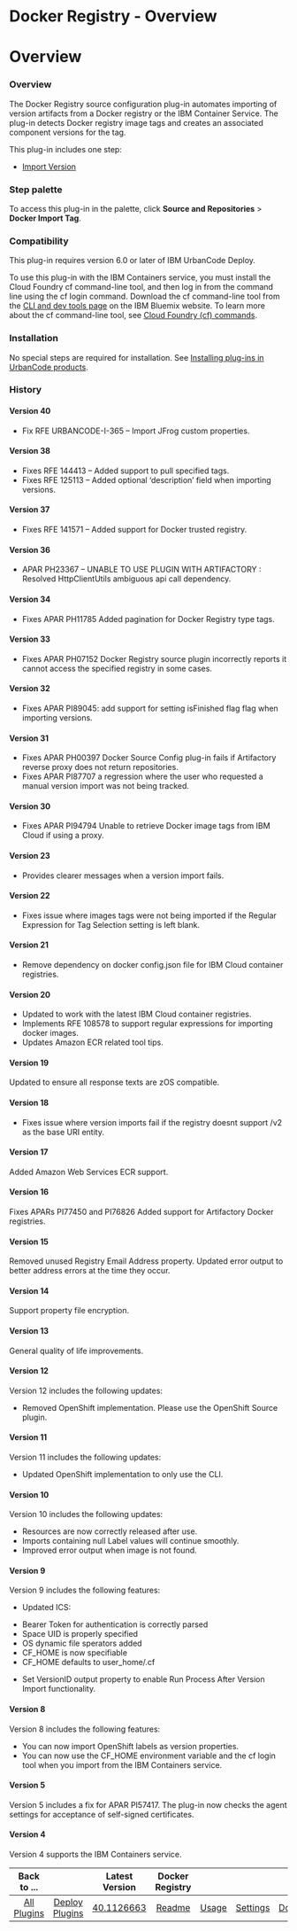 
Docker Registry - Overview
==========================

# Overview


### Overview



The Docker Registry source configuration plug-in automates importing of version artifacts from a Docker registry or the IBM Container Service. The plug-in detects Docker registry image tags and creates an associated component versions for the tag.

This plug-in includes one step:

* [Import Version](#import_version)

### Step palette

To access this plug-in in the palette, click **Source and Repositories** > **Docker Import Tag**.

### Compatibility

This plug-in requires version 6.0 or later of IBM UrbanCode Deploy.

To use this plug-in with the IBM Containers service, you must install the Cloud Foundry cf command-line tool, and then log in from the command line using the cf login command. Download the cf command-line tool from the [CLI and dev tools page](https://console.ng.bluemix.net/docs/cli/index.html#downloads) on the IBM Bluemix website. To learn more about the cf command-line tool, see [Cloud Foundry (cf) commands](https://console.ng.bluemix.net/docs/cli/reference/cfcommands/index.html).

### Installation

No special steps are required for installation. See [Installing plug-ins in UrbanCode products](https://community.ibm.com/community/user/wasdevops/blogs/laurel-dickson-bull1/2022/06/13/install-plugins "Installing plug-ins in UrbanCode products").

### History

#### Version 40

* Fix RFE URBANCODE-I-365 – Import JFrog custom properties.

#### Version 38

* Fixes RFE 144413 – Added support to pull specified tags.
* Fixes RFE 125113 – Added optional ‘description’ field when importing versions.

#### Version 37

* Fixes RFE 141571 – Added support for Docker trusted registry.

#### Version 36

* APAR PH23367 – UNABLE TO USE PLUGIN WITH ARTIFACTORY : Resolved HttpClientUtils ambiguous api call dependency.

#### Version 34

* Fixes APAR PH11785 Added pagination for Docker Registry type tags.

#### Version 33

* Fixes APAR PH07152 Docker Registry source plugin incorrectly reports it cannot access the specified registry in some cases.

#### Version 32

* Fixes APAR PI89045: add support for setting isFinished flag flag when importing versions.

#### Version 31

* Fixes APAR PH00397 Docker Source Config plug-in fails if Artifactory reverse proxy does not return repositories.
* Fixes APAR PI87707 a regression where the user who requested a manual version import was not being tracked.

#### Version 30

* Fixes APAR PI94794 Unable to retrieve Docker image tags from IBM Cloud if using a proxy.

#### Version 23

* Provides clearer messages when a version import fails.

#### Version 22

* Fixes issue where images tags were not being imported if the Regular Expression for Tag Selection setting is left blank.

#### Version 21

* Remove dependency on docker config.json file for IBM Cloud container registries.

#### Version 20

* Updated to work with the latest IBM Cloud container registries.
* Implements RFE 108578 to support regular expressions for importing docker images.
* Updates Amazon ECR related tool tips.

#### Version 19

Updated to ensure all response texts are zOS compatible.

#### Version 18

* Fixes issue where version imports fail if the registry doesnt support /v2 as the base URI entity.

#### Version 17

Added Amazon Web Services ECR support.

#### Version 16

Fixes APARs PI77450 and PI76826 Added support for Artifactory Docker registries.

#### Version 15

Removed unused Registry Email Address property. Updated error output to better address errors at the time they occur.

#### Version 14

Support property file encryption.

#### Version 13

General quality of life improvements.

#### Version 12

Version 12 includes the following updates:

* Removed OpenShift implementation. Please use the OpenShift Source plugin.

#### Version 11

Version 11 includes the following updates:

* Updated OpenShift implementation to only use the CLI.

#### Version 10

Version 10 includes the following updates:

* Resources are now correctly released after use.
* Imports containing null Label values will continue smoothly.
* Improved error output when image is not found.

#### Version 9

Version 9 includes the following features:

* Updated ICS:
+ Bearer Token for authentication is correctly parsed
+ Space UID is properly specified
+ OS dynamic file sperators added
+ CF\_HOME is now specifiable
+ CF\_HOME defaults to user\_home/.cf
* Set VersionID output property to enable Run Process After Version Import functionality.

#### Version 8

Version 8 includes the following features:

* You can now import OpenShift labels as version properties.
* You can now use the CF\_HOME environment variable and the cf login tool when you import from the IBM Containers service.

#### Version 5

Version 5 includes a fix for APAR PI57417. The plug-in now checks the agent settings for acceptance of self-signed certificates.

#### Version 4

Version 4 supports the IBM Containers service.


|Back to ...||Latest Version|Docker Registry ||||
| :---: | :---: | :---: | :---: | :---: | :---: | :---: |
|[All Plugins](../../index.md)|[Deploy Plugins](../README.md)|[40.1126663](https://raw.githubusercontent.com/UrbanCode/IBM-UCD-PLUGINS/main/files/DockerSourceConfig/ucd-DockerSourceConfig-40.1126663.zip)|[Readme](README.md)|[Usage](usage.md)|[Settings](settings.md)|[Downloads](downloads.md)|
